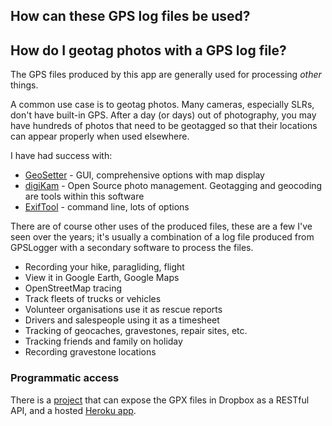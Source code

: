 ## How can these GPS log files be used?
## How do I geotag photos with a GPS log file?

The GPS files produced by this app are generally used for processing *other* things.  

A common use case is to geotag photos.  Many cameras, especially SLRs, don't have built-in GPS. After a day (or days) out of photography, you may have hundreds of photos that need to be geotagged so that their locations can appear properly when used elsewhere.  

I have had success with:

* [GeoSetter](http://www.geosetter.de/en/) - GUI, comprehensive options with map display
* [digiKam](https://www.digikam.org/) - Open Source photo management. Geotagging and geocoding are tools within this software   
* [ExifTool](http://askubuntu.com/questions/599395/how-can-i-batch-tag-several-hundred-photos-with-separately-recorded-gps-data) - command line, lots of options  


 There are of course other uses of the produced files, these are a few I've seen over the years; it's usually a combination of a log file produced from GPSLogger with a secondary software to process the files.  
 
  - Recording your hike, paragliding, flight
  - View it in Google Earth, Google Maps
  - OpenStreetMap tracing
  - Track fleets of trucks or vehicles
  - Volunteer organisations use it as rescue reports
  - Drivers and salespeople using it as a timesheet
  - Tracking of geocaches, gravestones, repair sites, etc.
  - Tracking friends and family on holiday
  - Recording gravestone locations


### Programmatic access

There is a [project](https://github.com/export-mike/gpslogger-android-dropbox-restapi) that can expose the GPX files in Dropbox as a RESTful API, and a hosted [Heroku app](https://github.com/mendhak/gpslogger/issues/452). 


